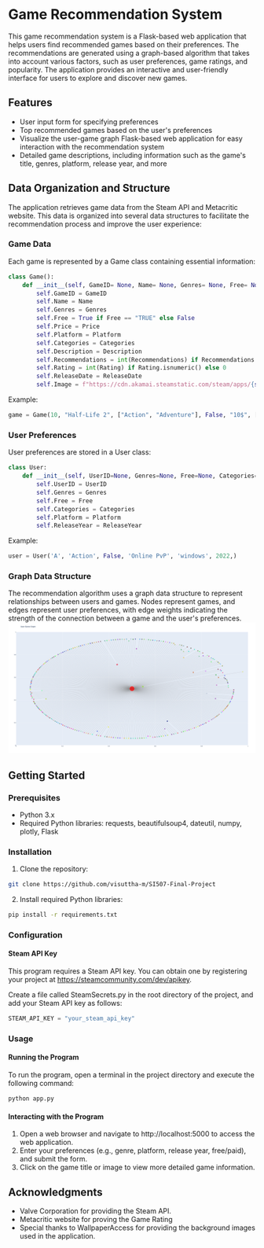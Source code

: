 # Game Recommendation System

This game recommendation system is a Flask-based web application that helps users find recommended games based on their preferences. The recommendations are generated using a graph-based algorithm that takes into account various factors, such as user preferences, game ratings, and popularity. The application provides an interactive and user-friendly interface for users to explore and discover new games.

## Features

* User input form for specifying preferences
* Top recommended games based on the user's preferences
* Visualize the user-game graph Flask-based web application for easy interaction with the recommendation system
* Detailed game descriptions, including information such as the game's title, genres, platform, release year, and more

## Data Organization and Structure
The application retrieves game data from the Steam API and Metacritic website. This data is organized into several data structures to facilitate the recommendation process and improve the user experience:

### Game Data
Each game is represented by a Game class containing essential information:
```python
class Game():
    def __init__(self, GameID= None, Name= None, Genres= None, Free= None, Price= None, Platform= None, Categories= None, Description= None, Recommendations= 0, Rating= None, ReleaseDate= None):
        self.GameID = GameID
        self.Name = Name
        self.Genres = Genres
        self.Free = True if Free == "TRUE" else False
        self.Price = Price
        self.Platform = Platform
        self.Categories = Categories
        self.Description = Description
        self.Recommendations = int(Recommendations) if Recommendations.isnumeric() else 0
        self.Rating = int(Rating) if Rating.isnumeric() else 0
        self.ReleaseDate = ReleaseDate
        self.Image = f"https://cdn.akamai.steamstatic.com/steam/apps/{self.GameID}/header.jpg"
```
Example:
```python
game = Game(10, "Half-Life 2", ["Action", "Adventure"], False, "10$", ["windows"], ["Online"], "Best PC Game Ever", 1000, 98, "Nov 16, 2004")
```
### User Preferences
User preferences are stored in a User class:
```python
class User:
    def __init__(self, UserID=None, Genres=None, Free=None, Categories=None, Platform=None, ReleaseYear=None):
        self.UserID = UserID
        self.Genres = Genres
        self.Free = Free
        self.Categories = Categories
        self.Platform = Platform
        self.ReleaseYear = ReleaseYear
```
Example:
```python
user = User('A', 'Action', False, 'Online PvP', 'windows', 2022,)
```
### Graph Data Structure
The recommendation algorithm uses a graph data structure to represent relationships between users and games. Nodes represent games, and edges represent user preferences, with edge weights indicating the strength of the connection between a game and the user's preferences.
![Graph Image](DataStructure.png)

## Getting Started
### Prerequisites
* Python 3.x
* Required Python libraries: requests, beautifulsoup4, dateutil, numpy, plotly, Flask

### Installation
1. Clone the repository:
```bash
git clone https://github.com/visuttha-m/SI507-Final-Project 
```

2. Install required Python libraries:
```bash
pip install -r requirements.txt
```

### Configuration
#### Steam API Key
This program requires a Steam API key. You can obtain one by registering your project at https://steamcommunity.com/dev/apikey.

Create a file called SteamSecrets.py in the root directory of the project, and add your Steam API key as follows:

```python
STEAM_API_KEY = "your_steam_api_key"
```

### Usage
#### Running the Program
To run the program, open a terminal in the project directory and execute the following command:
```bash
python app.py
```

#### Interacting with the Program
1. Open a web browser and navigate to http://localhost:5000 to access the web application.
2. Enter your preferences (e.g., genre, platform, release year, free/paid), and submit the form.
3. Click on the game title or image to view more detailed game information.

## Acknowledgments
* Valve Corporation for providing the Steam API.
* Metacritic website for proving the Game Rating
* Special thanks to WallpaperAccess for providing the background images used in the application.
